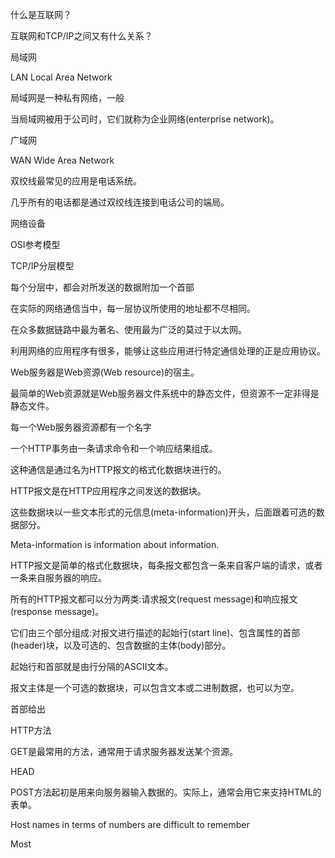 什么是互联网？

互联网和TCP/IP之间又有什么关系？

局域网

LAN Local Area Network

局域网是一种私有网络，一般

当局域网被用于公司时，它们就称为企业网络(enterprise network)。

广域网

WAN Wide Area Network

双绞线最常见的应用是电话系统。

几乎所有的电话都是通过双绞线连接到电话公司的端局。

网络设备

OSI参考模型

TCP/IP分层模型

每个分层中，都会对所发送的数据附加一个首部

在实际的网络通信当中，每一层协议所使用的地址都不尽相同。

在众多数据链路中最为著名、使用最为广泛的莫过于以太网。

利用网络的应用程序有很多，能够让这些应用进行特定通信处理的正是应用协议。

Web服务器是Web资源(Web resource)的宿主。

最简单的Web资源就是Web服务器文件系统中的静态文件，但资源不一定非得是静态文件。

每一个Web服务器资源都有一个名字

一个HTTP事务由一条请求命令和一个响应结果组成。

这种通信是通过名为HTTP报文的格式化数据块进行的。

HTTP报文是在HTTP应用程序之间发送的数据块。

这些数据块以一些文本形式的元信息(meta-information)开头，后面跟着可选的数据部分。

Meta-information is information about information.

HTTP报文是简单的格式化数据块，每条报文都包含一条来自客户端的请求，或者一条来自服务器的响应。

所有的HTTP报文都可以分为两类:请求报文(request message)和响应报文(response message)。

它们由三个部分组成:对报文进行描述的起始行(start line)、包含属性的首部(header)块，以及可选的、包含数据的主体(body)部分。

起始行和首部就是由行分隔的ASCII文本。

报文主体是一个可选的数据块，可以包含文本或二进制数据，也可以为空。

首部给出



HTTP方法

GET是最常用的方法，通常用于请求服务器发送某个资源。

HEAD

POST方法起初是用来向服务器输入数据的。实际上，通常会用它来支持HTML的表单。

Host names in terms of numbers are difficult to remember

Most 